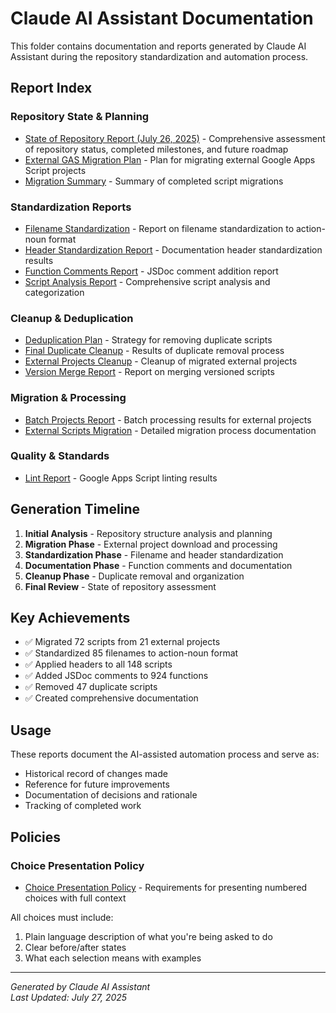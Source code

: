 # Claude AI Assistant Documentation

This folder contains documentation and reports generated by Claude AI Assistant during the repository standardization and automation process.

## Report Index

### Repository State & Planning
- [State of Repository Report (July 26, 2025)](STATE_OF_REPOSITORY_2025-07-26.md) - Comprehensive assessment of repository status, completed milestones, and future roadmap
- [External GAS Migration Plan](EXTERNAL_GAS_MIGRATION_PLAN.md) - Plan for migrating external Google Apps Script projects
- [Migration Summary](MIGRATION_SUMMARY.md) - Summary of completed script migrations

### Standardization Reports
- [Filename Standardization](FILENAME_STANDARDIZATION.md) - Report on filename standardization to action-noun format
- [Header Standardization Report](HEADER_STANDARDIZATION_REPORT.md) - Documentation header standardization results
- [Function Comments Report](FUNCTION_COMMENTS_REPORT.md) - JSDoc comment addition report
- [Script Analysis Report](SCRIPT_ANALYSIS_REPORT.md) - Comprehensive script analysis and categorization

### Cleanup & Deduplication
- [Deduplication Plan](DEDUPLICATION_PLAN.md) - Strategy for removing duplicate scripts
- [Final Duplicate Cleanup](FINAL_DUPLICATE_CLEANUP.md) - Results of duplicate removal process
- [External Projects Cleanup](EXTERNAL_PROJECTS_CLEANUP.md) - Cleanup of migrated external projects
- [Version Merge Report](VERSION_MERGE_REPORT.md) - Report on merging versioned scripts

### Migration & Processing
- [Batch Projects Report](BATCH_PROJECTS_REPORT.md) - Batch processing results for external projects
- [External Scripts Migration](EXTERNAL_SCRIPTS_MIGRATION.md) - Detailed migration process documentation

### Quality & Standards
- [Lint Report](LINT_REPORT.md) - Google Apps Script linting results

## Generation Timeline

1. **Initial Analysis** - Repository structure analysis and planning
2. **Migration Phase** - External project download and processing
3. **Standardization Phase** - Filename and header standardization
4. **Documentation Phase** - Function comments and documentation
5. **Cleanup Phase** - Duplicate removal and organization
6. **Final Review** - State of repository assessment

## Key Achievements

- ✅ Migrated 72 scripts from 21 external projects
- ✅ Standardized 85 filenames to action-noun format
- ✅ Applied headers to all 148 scripts
- ✅ Added JSDoc comments to 924 functions
- ✅ Removed 47 duplicate scripts
- ✅ Created comprehensive documentation

## Usage

These reports document the AI-assisted automation process and serve as:
- Historical record of changes made
- Reference for future improvements
- Documentation of decisions and rationale
- Tracking of completed work

## Policies

### Choice Presentation Policy
- [Choice Presentation Policy](CHOICE_PRESENTATION_POLICY.md) - Requirements for presenting numbered choices with full context

All choices must include:
1. Plain language description of what you're being asked to do
2. Clear before/after states
3. What each selection means with examples

---

*Generated by Claude AI Assistant*  
*Last Updated: July 27, 2025*